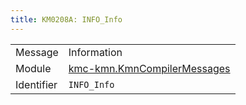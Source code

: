```yaml
---
title: KM0208A: INFO_Info
---
```


|            |           |
|------------|---------- |
| Message    | Information |
| Module     | [kmc-kmn.KmnCompilerMessages](kmc-kmn.kmncompilermessages) |
| Identifier | `INFO_Info` |



